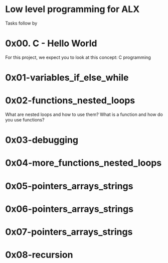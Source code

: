 # Low level programming for ALX


Tasks follow by

# 0x00. C - Hello World
For this project, we expect you to look at this concept: C programming

# 0x01-variables_if_else_while


# 0x02-functions_nested_loops
What are nested loops and how to use them?
What is a function and how do you use functions?

# 0x03-debugging


# 0x04-more_functions_nested_loops


# 0x05-pointers_arrays_strings


# 0x06-pointers_arrays_strings


# 0x07-pointers_arrays_strings

# 0x08-recursion
